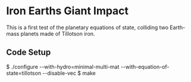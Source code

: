 Iron Earths Giant Impact
========================

This is a first test of the planetary equations of state, colliding two Earth-
mass planets made of Tillotson iron.


Code Setup
----------

$ ./configure --with-hydro=minimal-multi-mat --with-equation-of-state=tillotson --disable-vec
$ make
